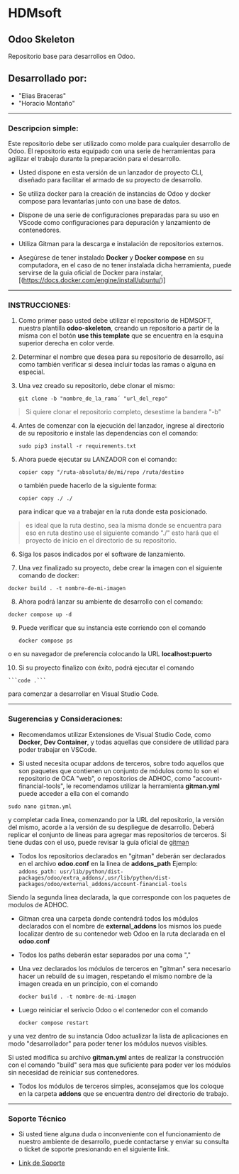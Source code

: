 # HDMsoft
## Odoo Skeleton
Repositorio base para desarrollos en Odoo.

## Desarrollado por:
   - "Elias Braceras"
   - "Horacio Montaño"

----------------------------------------------------------------------------------------------------------------------------------------------------------

### Descripcion simple:

  Este repositorio debe ser utilizado como molde para cualquier desarrollo de Odoo. El repositorio esta equipado con una serie de herramientas para agilizar el trabajo durante la preparación para el desarrollo.
  
  - Usted dispone en esta versión de un lanzador de proyecto CLI, diseñado para facilitar el armado de su proyecto de desarrollo.
  
  - Se utiliza docker para la creación de instancias de Odoo y docker compose para levantarlas junto con una base de datos.

  - Dispone de una serie de configuraciones preparadas para su uso en VScode como configuraciones para depuración y lanzamiento de contenedores.

  - Utiliza Gitman para la descarga e instalación de repositorios externos.
  
  -  Asegúrese de tener instalado **Docker** y **Docker compose** en su computadora, en el caso de no tener instalada dicha herramienta,
 puede servirse de la guia oficial de Docker para instalar, [(https://docs.docker.com/engine/install/ubuntu/)]
 
 
------------------------------------------------------------------------------------------------------------------------------------------------------------

### INSTRUCCIONES:
 

 1. Como primer paso usted debe utilizar el repositorio de HDMSOFT, nuestra plantilla **odoo-skeleton**, creando un repositorio a partir de la misma con el botón
 **use this template** que se encuentra en la esquina superior derecha en color verde.
 
 2. Determinar el nombre que desea para su repositorio de desarrollo, así como también verificar si desea incluir todas las ramas o alguna en especial.
 
 3. Una vez creado su repositorio, debe clonar el mismo:
 
    ```git clone -b "nombre_de_la_rama´ "url_del_repo"``` 
    
> Si quiere clonar el repositorio completo, desestime la bandera "-b"

 4. Antes de comenzar con la ejecución del lanzador, ingrese al directorio de su repositorio e instale las dependencias con el comando:
 
    ```sudo pip3 install -r requirements.txt```
 
 5. Ahora puede ejecutar su LANZADOR con el comando: 
 
    ```copier copy "/ruta-absoluta/de/mi/repo /ruta/destino``` 
    
    o también puede hacerlo de la siguiente forma:
    
    ``` copier copy ./ ./ ```
    
    para indicar que va a trabajar en la ruta donde esta posicionado.
 
> es ideal que la ruta destino, sea la misma donde se encuentra para eso en ruta destino
use el siguiente comando "./"
esto hará que el proyecto de inicio en el directorio de su repositorio.

 6. Siga los pasos indicados por el software de lanzamiento.

 7. Una vez finalizado su proyecto, debe crear la imagen con el siguiente comando de docker: 
   
   ```docker build . -t nombre-de-mi-imagen```

 8. Ahora podrá lanzar su ambiente de desarrollo con el comando: 
   
   ```docker compose up -d```

 9. Puede verificar que su instancia este corriendo con el comando 
    
    ```docker compose ps```
    
 o en su navegador de preferencia colocando la URL **localhost:puerto**
 
 10. Si su proyecto finalizo con éxito, podrá ejecutar el comando 
    
    ```code .```
    
 para comenzar a desarrollar en Visual Studio Code.

 ------------------------------------------------------------------------------------------------------------------------------------------------------

### Sugerencias y Consideraciones:

 - Recomendamos utilizar Extensiones de Visual Studio Code, como **Docker**, **Dev Container**, y todas aquellas que considere de utilidad
 para poder trabajar en VSCode.
 
  - Si usted necesita ocupar addons de terceros, sobre todo aquellos que son paquetes que contienen un conjunto de módulos como lo son el repositorio
  de OCA "web", o repositorios de ADHOC, como "account-financial-tools", le recomendamos utilizar la herramienta **gitman.yml**
  puede acceder a ella con el comando 
  
  ```sudo nano gitman.yml``` 
  
  y completar cada linea, comenzando por la URL del repositorio, la versión
  del mismo, acorde a la versión de su despliegue de desarrollo. Deberá replicar el conjunto de lineas para agregar mas repositorios de terceros.
  Si tiene dudas con el uso, puede revisar la guía oficial de [gitman](https://gitman.readthedocs.io/en/latest/)
  - Todos los repositorios declarados en "gitman" deberán ser declarados en el archivo **odoo.conf** en la linea de **addons_path**
  Ejemplo:
    ```addons_path: usr/lib/python/dist-packages/odoo/extra_addons/,usr/lib/python/dist-packages/odoo/external_addons/account-financial-tools```
    
  Siendo la segunda linea declarada, la que corresponde con los paquetes de modulos de ADHOC. 
  - Gitman crea una carpeta donde contendrá todos los módulos declarados con el nombre de **external_addons** los mismos los puede localizar 
  dentro de su contenedor web Odoo en la ruta declarada en el **odoo.conf**
  - Todos los paths deberán estar separados por una coma ","
  - Una vez declarados los módulos de terceros en "gitman" sera necesario hacer un rebuild de su imagen, respetando el mismo nombre 
  de la imagen creada en un principio, con el comando 
    
    ```docker build . -t nombre-de-mi-imagen```
  
  - Luego reiniciar el serivcio Odoo o el contenedor con el comando 
    
    ```docker compose restart```
  
  y una vez dentro de su instancia Odoo
  actualizar la lista de aplicaciones en modo "desarrollador" para poder tener los módulos nuevos visibles. 

Si usted modifica su archivo **gitman.yml** antes de realizar la construcción con el comando "build" sera mas que suficiente para poder ver los módulos
sin necesidad de reiniciar sus contenedores.

  - Todos los módulos de terceros simples, aconsejamos que los coloque en la carpeta **addons** que se encuentra dentro del directorio de trabajo.


------------------------------------------------------------------------------------------------------------------------------------------------------

### Soporte Técnico

- Si usted tiene alguna duda o inconveniente con el funcionamiento de nuestro ambiente de desarrollo, puede contactarse y enviar su consulta o ticket
de soporte presionando en el siguiente link.

 - [Link de Soporte](https://odoo.hdmsoft.com.ar/contactus)


